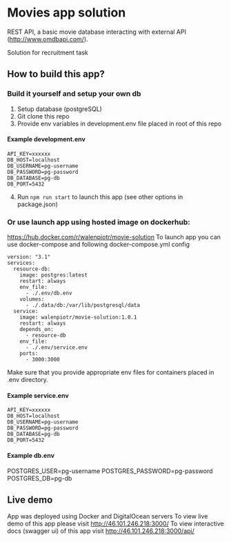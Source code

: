 # Movies app solution

REST API, a basic movie database interacting with external API (http://www.omdbapi.com/).

Solution for recruitment task

## How to build this app?

### Build it yourself and setup your own db

1. Setup database (postgreSQL)
2. Git clone this repo
3. Provide env variables in development.env file placed in root of this repo

#### Example development.env

```
API_KEY=xxxxxx
DB_HOST=localhost
DB_USERNAME=pg-username
DB_PASSWORD=pg-password
DB_DATABASE=pg-db
DB_PORT=5432
```

4. Run `npm run start` to launch this app (see other options in package.json)

### Or use launch app using hosted image on dockerhub:

https://hub.docker.com/r/walenpiotr/movie-solution
To launch app you can use docker-compose and following docker-compose.yml config

```
version: "3.1"
services:
  resource-db:
    image: postgres:latest
    restart: always
    env_file:
      - ./.env/db.env
    volumes:
      - ./.data/db:/var/lib/postgresql/data
  service:
    image: walenpiotr/movie-solution:1.0.1
    restart: always
    depends_on:
      - resource-db
    env_file:
      - ./.env/service.env
    ports:
      - 3000:3000

```

Make sure that you provide appropriate env files for containers placed in .env directory.

#### Example service.env

```
API_KEY=xxxxxx
DB_HOST=localhost
DB_USERNAME=pg-username
DB_PASSWORD=pg-password
DB_DATABASE=pg-db
DB_PORT=5432
```

#### Example db.env

POSTGRES_USER=pg-username
POSTGRES_PASSWORD=pg-password
POSTGRES_DB=pg-db

## Live demo

App was deployed using Docker and DigitalOcean servers
To view live demo of this app please visit http://46.101.246.218:3000/
To view interactive docs (swagger ui) of this app visit http://46.101.246.218:3000/api/
